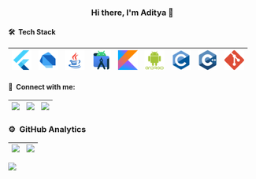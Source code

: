 <h3 align="center">
Hi there, I'm Aditya 👋
</h3>

<!-- 🔭 I’m currently working on Android Weather App 🌤 ⛈-->
<!-- ⚡ Fun fact: -->

<h4 align="left">🛠 &nbsp;Tech Stack</h4>

|<img width="40px" src="https://github.com/aditya3901/aditya3901/blob/main/flutter.png" />|<img width="40px" src="https://github.com/aditya3901/aditya3901/blob/main/dart.png" />|<img width="40px" src="https://github.com/aditya3901/aditya3901/blob/main/java2.png" />|<img width="40px" src="https://github.com/aditya3901/aditya3901/blob/main/androidstudio.png" />|<img width="40px" src="https://github.com/aditya3901/aditya3901/blob/main/kotlin.png" />|<img width="40px" src="https://github.com/aditya3901/aditya3901/blob/main/android.png" />|<img width="40px" src="https://github.com/aditya3901/aditya3901/blob/main/c.png" />|<img width="40px" src="https://github.com/aditya3901/aditya3901/blob/main/cpp.png" />|<img width="40px" src="https://github.com/aditya3901/aditya3901/blob/main/git.png" />|
|-|-|-|-|-|-|-|-|-|

<h4 align="left">🔗 &nbsp;Connect with me:</h4>

|<a href="https://www.instagram.com/adityad3901/"><img width="40px" src="https://img.icons8.com/fluent/48/000000/instagram-new.png" /></a>|<a href="https://www.facebook.com/aditya.das.3150/"><img width="40px" src="https://img.icons8.com/fluent/48/000000/facebook-new.png"/></a>|<a href="https://www.linkedin.com/in/aditya-das-86069b202/"><img width="40px" src="https://img.icons8.com/fluent/48/000000/linkedin.png"/></a>|
|-|-|-|

### ⚙️ &nbsp;GitHub Analytics

|<img height="180em" src="https://github-readme-stats-eight-theta.vercel.app/api?username=aditya3901&hide=issues&show_icons=true&theme=algolia&include_all_commits=true&count_private=true)"/>|<img height="180em" src="https://github-readme-stats.vercel.app/api/top-langs/?username=aditya3901&layout=compact&theme=tokyonight&langs_count=10)"/>|
|-|-|

![](https://activity-graph.herokuapp.com/graph?username=aditya3901&theme=redical)
